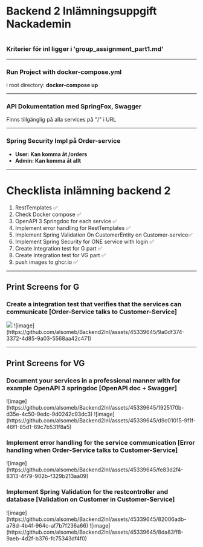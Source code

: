 <h1>Backend 2 Inlämningsuppgift Nackademin<h1>

<h3>Kriterier för inl ligger i 'group_assignment_part1.md'</h3>

<hr>
<h3>Run Project with docker-compose.yml</h3>
<p>i root directory: <strong>docker-compose up</strong></p>

<hr>
<h3>API Dokumentation med SpringFox, Swagger</h3>
<p>Finns tillgänglig på alla services på "/" i URL<p>

<hr>
<h3>Spring Security Impl på Order-service</h3>
<ul>
    <li><strong>User: Kan komma åt /orders</strong></li>
    <li><strong>Admin: Kan komma åt allt</strong></li>
</ul>

<hr>
<h1>Checklista inlämning backend 2</h1>

1. RestTemplates <span>&#x2705;</span>
2. Check Docker compose <span>&#x2705;</span>
3. OpenAPI 3 Springdoc for each service <span>&#x2705;</span>
4. Implement error handling for RestTemplates <span>&#x2705;</span>
5. Implement Spring Validation On CustomerEntity on Customer-service<span>&#x2705;</span>
6. Implement Spring Security for ONE service with login <span>&#x2705;</span>
7. Create Integration test for G part <span>&#x2705;</span>
8. Create Integration test for VG part <span>&#x2705;</span>
9. push images to ghcr.io <span>&#x2705;</span>

<hr> 
<h2> Print Screens for G </h2>

<h3> Create a integration test that verifies that the services can communicate [Order-Service talks to Customer-Service]</h3>
<img src="https://github.com/alsomeb/Backend2Inl/assets/45339645/3e9f9a9d-670f-4ad8-bcf3-314e2c8eb11a">
![image](https://github.com/alsomeb/Backend2Inl/assets/45339645/9a0df374-3372-4d85-9a03-5568aa42c471)

<hr>
<h2> Print Screens for VG </h2>

<h3> Document your services in a professional manner with for example OpenAPI 3 springdoc [OpenAPI doc + Swagger] </h3>
![image](https://github.com/alsomeb/Backend2Inl/assets/45339645/1925170b-d35e-4c50-9edc-9d0242c93dc3)
![image](https://github.com/alsomeb/Backend2Inl/assets/45339645/d9c01015-9f1f-46f1-85d1-69c7b531f8a5)

 <h3> Implement error handling for the service communication [Error handling when Order-Service talks to Customer-Service] </h3>
 ![image](https://github.com/alsomeb/Backend2Inl/assets/45339645/fe83d2f4-8313-4f79-902b-f329b213aa09)

 <h3> Implement Spring Validation for the restcontroller and database [Validation on Customer in Customer-Service]</h3>
 ![image](https://github.com/alsomeb/Backend2Inl/assets/45339645/82006adb-a78d-4b4f-964c-af7b7f236a66)
 ![image](https://github.com/alsomeb/Backend2Inl/assets/45339645/8da83ff8-9aeb-4d2f-b376-fc75343df4f0)

